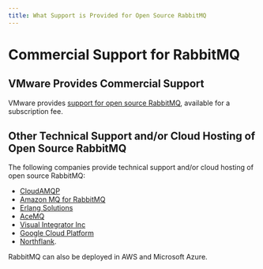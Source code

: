 ```yaml
---
title: What Support is Provided for Open Source RabbitMQ 
---
```

<!--
Copyright (c) 2007-2023 VMware, Inc. or its affiliates.

All rights reserved. This program and the accompanying materials
are made available under the terms of the under the Apache License,
Version 2.0 (the "License”); you may not use this file except in compliance
with the License. You may obtain a copy of the License at

https://www.apache.org/licenses/LICENSE-2.0

Unless required by applicable law or agreed to in writing, software
distributed under the License is distributed on an "AS IS" BASIS,
WITHOUT WARRANTIES OR CONDITIONS OF ANY KIND, either express or implied.
See the License for the specific language governing permissions and
limitations under the License.
-->

# Commercial Support for RabbitMQ

## VMware Provides Commercial Support
VMware provides <a href="https://tanzu.vmware.com/rabbitmq/oss">support for open source RabbitMQ</a>, available for a subscription fee.

## Other Technical Support and/or Cloud Hosting of Open Source RabbitMQ

The following companies provide technical support and/or cloud hosting of open source RabbitMQ: 

* <a href="https://www.cloudamqp.com/">CloudAMQP</a>
* <a href="https://aws.amazon.com/amazon-mq/">Amazon MQ for RabbitMQ</a>
* <a href="https://www.erlang-solutions.com/products/rabbitmq.html">Erlang Solutions</a>
* <a href="https://acemq.com/rabbitmq/">AceMQ</a>
* <a href="http://www.visualintegrator.com/rmq/">Visual Integrator Inc</a>
* <a href="https://console.cloud.google.com/launcher/details/click-to-deploy-images/rabbitmq">Google Cloud Platform</a>
* <a href="https://northflank.com/changelog/introducing-managed-rabbit-mq-build-and-scale-with-queues-and-message-brokers">Northflank</a>.

RabbitMQ can also be deployed in AWS and Microsoft Azure.

